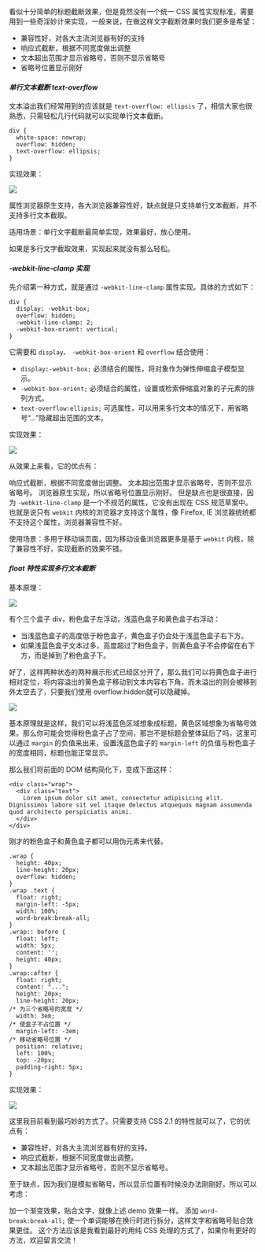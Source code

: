 看似十分简单的标题截断效果，但是竟然没有一个统一 CSS 属性实现标准，需要用到一些奇淫妙计来实现，一般来说，在做这样文字截断效果时我们更多是希望：
- 兼容性好，对各大主流浏览器有好的支持
- 响应式截断，根据不同宽度做出调整
- 文本超出范围才显示省略号，否则不显示省略号
- 省略号位置显示刚好

#### *单行文本截断 text-overflow*
文本溢出我们经常用到的应该就是 `text-overflow: ellipsis` 了，相信大家也很熟悉，只需轻松几行代码就可以实现单行文本截断。
```
div {
  white-space: nowrap;
  overflow: hidden;
  text-overflow: ellipsis;
}
```
实现效果：

![](https://upload-images.jianshu.io/upload_images/5780538-6c009b9bb00703dd.gif?imageMogr2/auto-orient/strip)

属性浏览器原生支持，各大浏览器兼容性好，缺点就是只支持单行文本截断，并不支持多行文本截取。

适用场景：单行文字截断最简单实现，效果最好，放心使用。

如果是多行文字截取效果，实现起来就没有那么轻松。
#### *-webkit-line-clamp 实现*
先介绍第一种方式，就是通过 `-webkit-line-clamp` 属性实现。具体的方式如下：
```
div {
  display: -webkit-box;
  overflow: hidden;  
  -webkit-line-clamp: 2;
  -webkit-box-orient: vertical;
}
```
它需要和 `display`、 `-webkit-box-orient` 和 `overflow` 结合使用：

- `display:-webkit-box;` 必须结合的属性，将对象作为弹性伸缩盒子模型显示。
- `-webkit-box-orient;` 必须结合的属性，设置或检索伸缩盒对象的子元素的排列方式。
- `text-overflow:ellipsis;` 可选属性，可以用来多行文本的情况下，用省略号“…”隐藏超出范围的文本。

实现效果：

![](https://upload-images.jianshu.io/upload_images/5780538-24df3553cd258734.gif?imageMogr2/auto-orient/strip)

从效果上来看，它的优点有：

响应式截断，根据不同宽度做出调整。
文本超出范围才显示省略号，否则不显示省略号。
浏览器原生实现，所以省略号位置显示刚好。
但是缺点也是很直接，因为 `-webkit-line-clamp` 是一个不规范的属性，它没有出现在 CSS 规范草案中。也就是说只有 `webkit` 内核的浏览器才支持这个属性，像 Firefox, IE 浏览器统统都不支持这个属性，浏览器兼容性不好。

使用场景：多用于移动端页面，因为移动设备浏览器更多是基于 `webkit` 内核，除了兼容性不好，实现截断的效果不错。
#### *float 特性实现多行文本截断*
基本原理：

![](https://upload-images.jianshu.io/upload_images/5780538-d13c69b20e3ff453.jpg?imageMogr2/auto-orient/strip%7CimageView2/2/w/1240)

有个三个盒子 div，粉色盒子左浮动，浅蓝色盒子和黄色盒子右浮动：

- 当浅蓝色盒子的高度低于粉色盒子，黄色盒子仍会处于浅蓝色盒子右下方。
- 如果浅蓝色盒子文本过多，高度超过了粉色盒子，则黄色盒子不会停留在右下方，而是掉到了粉色盒子下。

好了，这样两种状态的两种展示形式已经区分开了，那么我们可以将黄色盒子进行相对定位，将内容溢出的黄色盒子移动到文本内容右下角，而未溢出的则会被移到外太空去了，只要我们使用 overflow:hidden就可以隐藏掉。

![](https://upload-images.jianshu.io/upload_images/5780538-18e9288d89a901d2.jpg?imageMogr2/auto-orient/strip%7CimageView2/2/w/1240)

基本原理就是这样，我们可以将浅蓝色区域想象成标题，黄色区域想象为省略号效果。那么你可能会觉得粉色盒子占了空间，那岂不是标题会整体延后了吗，这里可以通过 `margin` 的负值来出来，设置浅蓝色盒子的 `margin-left` 的负值与粉色盒子的宽度相同，标题也能正常显示。

那么我们将前面的 DOM 结构简化下，变成下面这样：
```
<div class="wrap">
  <div class="text">
    Lorem ipsum dolor sit amet, consectetur adipisicing elit. Dignissimos labore sit vel itaque delectus atquequos magnam assumenda quod architecto perspiciatis animi.
  </div>
</div>
```
刚才的粉色盒子和黄色盒子都可以用伪元素来代替。
```
.wrap {
  height: 40px;
  line-height: 20px;
  overflow: hidden;
}
.wrap .text {
  float: right;
  margin-left: -5px;
  width: 100%;
  word-break:break-all;
}
.wrap:: before {
  float: left;
  width: 5px;
  content: '';
  height: 40px;
}
.wrap::after {
  float: right;
  content: "...";
  height: 20px;
  line-height: 20px;
/* 为三个省略号的宽度 */
  width: 3em;
/* 使盒子不占位置 */
  margin-left: -3em;
/* 移动省略号位置 */
  position: relative;
  left: 100%;
  top: -20px;
  padding-right: 5px;
}
```
实现效果：

![](https://upload-images.jianshu.io/upload_images/5780538-558a04d956563322.gif?imageMogr2/auto-orient/strip)

这里我目前看到最巧妙的方式了。只需要支持 CSS 2.1 的特性就可以了，它的优点有：

- 兼容性好，对各大主流浏览器有好的支持。
- 响应式截断，根据不同宽度做出调整。
- 文本超出范围才显示省略号，否则不显示省略号。

至于缺点，因为我们是模拟省略号，所以显示位置有时候没办法刚刚好，所以可以考虑：

加一个渐变效果，贴合文字，就像上述 demo 效果一样。
添加 `word-break:break-all;` 使一个单词能够在换行时进行拆分，这样文字和省略号贴合效果更佳。
这个方法应该是我看到最好的用纯 CSS 处理的方式了，如果你有更好的方法，欢迎留言交流！



